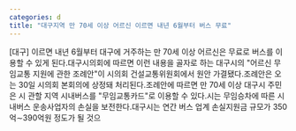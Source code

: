 ```yaml
---
categories: d
title: "대구지역 만 70세 이상 어르신 이르면 내년 6월부터 버스 무료"
---
```

[대구] 이르면 내년 6월부터 대구에 거주하는 만 70세 이상 어르신은 무료로 버스를 이용할 수 있게 된다.대구시의회에 따르면 이런 내용을 골자로 하는 대구시의 "어르신 무임교통 지원에 관한 조례안"이 시의회 건설교통위원회에서 원안 가결됐다.조례안은 오는 30일 시의회 본회의에 상정돼 처리된다.조례안에 따르면 만 70세 이상 대구시 주민은 시 관할 지역 시내버스를 "무임교통카드"로 이용할 수 있다.시는 무임승차에 따른 시내버스 운송사업자의 손실을 보전한다.대구시는 연간 버스 업계 손실지원금 규모가 350억∼390억원 정도가 될 것으